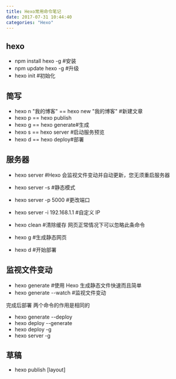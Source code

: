 ```yaml
---
title: Hexo常用命令笔记
date: 2017-07-31 10:44:40
categories: "Hexo"
---
```



## hexo ##
- npm install hexo -g #安装  
- npm update hexo -g #升级  
- hexo init #初始化


## 简写 ##
- hexo n "我的博客" == hexo new "我的博客" #新建文章
- hexo p == hexo publish
- hexo g == hexo generate#生成
- hexo s == hexo server #启动服务预览
- hexo d == hexo deploy#部署

## 服务器 ##
- hexo server #Hexo 会监视文件变动并自动更新，您无须重启服务器
- hexo server -s #静态模式
- hexo server -p 5000 #更改端口
- hexo server -i 192.168.1.1 #自定义 IP

- hexo clean #清除缓存 网页正常情况下可以忽略此条命令
- hexo g #生成静态网页
- hexo d #开始部署

## 监视文件变动 ##
- hexo generate #使用 Hexo 生成静态文件快速而且简单
- hexo generate --watch #监视文件变动

完成后部署
两个命令的作用是相同的

- hexo generate --deploy
- hexo deploy --generate
- hexo deploy -g
- hexo server -g

## 草稿 ##
- hexo publish [layout] <title>

## 模版 ##
- hexo new "postName" #新建文章
- hexo new page "pageName" #新建页面
- hexo generate #生成静态页面至public目录
- hexo server #开启预览访问端口（默认端口4000，'ctrl + c'关闭server）
- hexo deploy #将.deploy目录部署到GitHub

- hexo new [layout] <title>
- hexo new photo "My Gallery"
- hexo new "Hello World" --lang tw

## 变量	描述 ##
	layout	布局
	title	标题
	date	文件建立日期
	title: 使用Hexo搭建个人博客
	layout: post
	date: 2014-03-03 19:07:43
	comments: true
	categories: Blog
	tags: [Hexo]
	keywords: Hexo, Blog
	description: 生命在于折腾，又把博客折腾到Hexo了。给Hexo点赞。